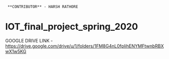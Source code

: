 `  **CONTRIBUTOR** - HARSH RATHORE `


# IOT_final_project_spring_2020

GOOGLE DRIVE LINK - https://drive.google.com/drive/u/1/folders/1FM8G4nL0fplihENYMFtwnbRBXwX1w5KG


